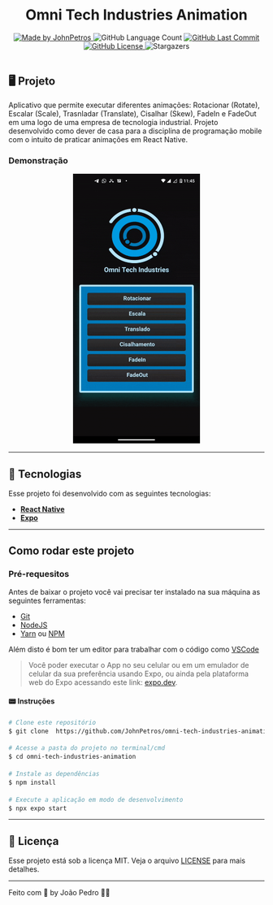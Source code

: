 <h1 align="center">
    Omni Tech Industries Animation
</h1>

<div align="center">
   <a href="https://github.com/JohnPetros">
      <img alt="Made by JohnPetros" src="https://img.shields.io/badge/made%20by-JohnPetros-blueviolet">
   </a>
   <img alt="GitHub Language Count" src="https://img.shields.io/github/languages/count/JohnPetros/omni-tech-industries-animation">
   <a href="https://github.com/JohnPetros/omni-tech-industries-animation/commits/main">
      <img alt="GitHub Last Commit" src="https://img.shields.io/github/last-commit/JohnPetros/omni-tech-industries-animation">
   </a>
  </a>
   </a>
   <a href="https://github.com/JohnPetros/omni-tech-industries-animation/blob/main/LICENSE.md">
      <img alt="GitHub License" src="https://img.shields.io/github/license/JohnPetros/omni-tech-industries-animation">
   </a>
    <img alt="Stargazers" src="https://img.shields.io/github/stars/JohnPetros/omni-tech-industries-animation?style=social">
</div>

<br>

## 🖥️ Projeto

Aplicativo que permite executar diferentes animações: Rotacionar (Rotate), Escalar (Scale), Trasnladar (Translate), Cisalhar (Skew), FadeIn e FadeOut em uma logo de uma empresa de tecnologia industrial. Projeto desenvolvido como dever de casa para a disciplina de programação mobile com o intuito de praticar animações em React Native.

### Demonstração
<div align="center">
  <img width="250" alt="Demonstração do App funcionando" src=".github/omni-tech.gif" />
</div>

---

## 🚀 Tecnologias

Esse projeto foi desenvolvido com as seguintes tecnologias:

- **[React Native](https://expo.io/)**
- **[Expo](https://expo.io/)**

---

## Como rodar este projeto

### Pré-requesitos

Antes de baixar o projeto você vai precisar ter instalado na sua máquina as seguintes ferramentas:

- [Git](https://git-scm.com)
- [NodeJS](https://nodejs.org/en/)
- [Yarn](https://yarnpkg.com/) ou [NPM](https://www.npmjs.com/)

Além disto é bom ter um editor para trabalhar com o código como [VSCode](https://code.visualstudio.com/)<br>

> Você poder executar o App no seu celular ou em um emulador de celular da sua preferência usando Expo, ou ainda pela plataforma web do Expo acessando este link: [expo.dev](https://snack.expo.dev/@git/github.com/JohnPetros/omni-tech-industries-animation?platform=web).

#### 📟 Instruções

```bash
# Clone este repositório
$ git clone  https://github.com/JohnPetros/omni-tech-industries-animation.git

# Acesse a pasta do projeto no terminal/cmd
$ cd omni-tech-industries-animation

# Instale as dependências
$ npm install

# Execute a aplicação em modo de desenvolvimento
$ npx expo start

```
---

## :memo: Licença

Esse projeto está sob a licença MIT. Veja o arquivo [LICENSE](LICENSE) para mais detalhes.

---

Feito com 💜 by João Pedro 👋🏻
